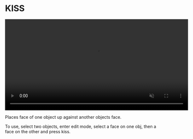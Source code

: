 # KISS

<video controls autoplay loop muted style="width: 120%;">
  <source src="/gifs/kiss.mp4" type="video/mp4">
</video>

<br>

Places face of one object up against another objects face.

To use, select two objects, enter edit mode, select a face on one obj, then a face on the other and press kiss.
